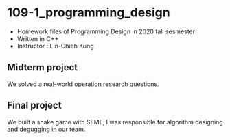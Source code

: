 # 109-1_programming_design
- Homework files of Programming Design in 2020 fall sesmester
- Written in C++
- Instructor : Lin-Chieh Kung

## Midterm project
We solved a real-world operation research questions.

## Final project
We built a snake game with SFML, I was responsible for algorithm designing and degugging in our team.
